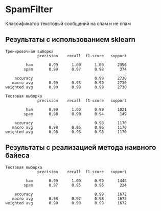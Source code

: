 # SpamFilter
Классификатор текстовый сообщений на спам и не спам

## Результаты с использованием sklearn

    Тренировочная выборка
                  precision    recall  f1-score   support

             ham       0.99      1.00      1.00      2356
            spam       0.99      0.97      0.98       374

        accuracy                           0.99      2730
       macro avg       0.99      0.98      0.99      2730
    weighted avg       0.99      0.99      0.99      2730

    Тестовая выборка
                  precision    recall  f1-score   support

             ham       0.99      1.00      0.99      1021
            spam       0.98      0.90      0.94       149

        accuracy                           0.98      1170
       macro avg       0.98      0.95      0.96      1170
    weighted avg       0.98      0.98      0.98      1170

## Результаты с реализацией метода наивного байеса  

    Тестовая выборка
                  precision    recall  f1-score   support

             ham       0.99      1.00      0.99      1448
            spam       0.97      0.95      0.96       224

        accuracy                           0.99      1672
       macro avg       0.98      0.97      0.98      1672
    weighted avg       0.99      0.99      0.99      1672
